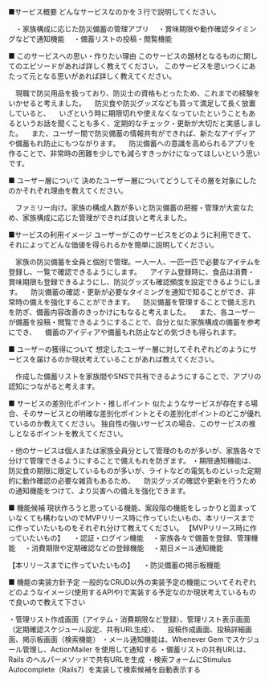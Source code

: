 ■サービス概要
どんなサービスなのかを３行で説明してください。

　・家族構成に応じた防災備蓄の管理アプリ
　・賞味期限や動作確認タイミングなどで通知機能
　・備蓄リストの投稿・閲覧機能


■ このサービスへの思い・作りたい理由
このサービスの題材となるものに関してのエピソードがあれば詳しく教えてください。
このサービスを思いつくにあたって元となる思いがあれば詳しく教えてください。

　現職で防災用品を扱っており、防災士の資格もとったため、これまでの経験をいかせると考えました。
　防災食や防災グッズなども買って満足して長く放置していると、
　いざという時に期限切れや使えなくなっていたということもあるというお話を聞くことも多く、定期的なチェック・更新が大切だと実感しました。
　また、ユーザー間で防災備蓄の情報共有ができれば、新たなアイディアや備蓄もれ防止にもつながります。
　防災備蓄への意識を高められるアプリを作ることで、非常時の困難を少しでも減らすきっかけになってほしいという思いです。


■ ユーザー層について
決めたユーザー層についてどうしてその層を対象にしたのかそれぞれ理由を教えてください。

　ファミリー向け。家族の構成人数が多いと防災備蓄の把握・管理が大変なため、家族構成に応じた管理ができれば良いと考えました。

■サービスの利用イメージ
ユーザーがこのサービスをどのように利用できて、それによってどんな価値を得られるかを簡単に説明してください。

　家族の防災備蓄を全員と個別で管理。一人一人、一匹一匹で必要なアイテムを登録し、一覧で確認できるようにします。
　アイテム登録時に、食品は消費・賞味期限も登録できるようにし、防災グッズも確認頻度を設定できるようにします。
　防災備蓄の確認・更新が必要なタイミングを通知で知ることができ、非常時の備えを強化することができます。
　防災備蓄を管理することで備え忘れを防ぎ、備蓄内容改善のきっかけにもなると考えました。
　また、各ユーザーが備蓄を投稿・閲覧できるようにすることで、自分と似た家族構成の備蓄を参考にでき、
　備蓄のアイディアや備蓄もれ防止などの気づきも得られます。


■ ユーザーの獲得について
想定したユーザー層に対してそれぞれどのようにサービスを届けるのか現状考えていることがあれば教えてください。

　作成した備蓄リストを家族間やSNSで共有できるようにすることで、アプリの認知につながると考えます。
　


■ サービスの差別化ポイント・推しポイント
似たようなサービスが存在する場合、そのサービスとの明確な差別化ポイントとその差別化ポイントのどこが優れているのか教えてください。
独自性の強いサービスの場合、このサービスの推しとなるポイントを教えてください。

・他のサービスは個人または家族全員分として管理のものが多いが、家族各々で分けて管理できるようにすることで備えもれを防ぎます。
・期限通知機能は、防災食の期限に限定しているものが多いが、ライトなどの電気ものといった定期的に動作確認の必要な雑貨もあるため、
　防災グッズの確認や更新を行うための通知機能をつけて、より災害への備えを強化できます。

■ 機能候補
現状作ろうと思っている機能、案段階の機能をしっかりと固まっていなくても構わないのでMVPリリース時に作っていたいもの、本リリースまでに作っていたいものをそれぞれ分けて教えてください。
【MVPリリース時に作っていたいもの】
　・認証・ログイン機能
　・家族各々で備蓄を登録、管理機能
　・消費期限や定期確認などの登録機能
　・期日メール通知機能

【本リリースまでに作っていたいもの】
　・防災備蓄の掲示板機能
　　

■ 機能の実装方針予定
一般的なCRUD以外の実装予定の機能についてそれぞれどのようなイメージ(使用するAPIや)で実装する予定なのか現状考えているもので良いので教えて下さい

・管理リスト作成画面（アイテム・消費期限など登録）、管理リスト表示画面（定期確認スケジュール設定、共有URL生成）、
　投稿作成画面、投稿詳細画面、掲示板画面（検索機能）
・メール通知機能は、Whenever Gem でスケジュール管理し、ActionMailer を使用して通知する
・備蓄リストの共有URLは、Rails のヘルパーメソッドで共有URLを生成
・検索フォームにStimulus Autocomplete（Rails7）を実装して検索候補を自動表示する